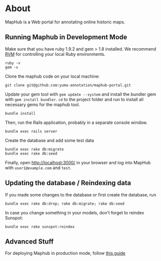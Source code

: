 # About

MapHub is a Web portal for annotating online historic maps.

## Running Maphub in Development Mode

Make sure that you have ruby 1.9.2 and gem > 1.8 installed. We recommend [RVM](http://beginrescueend.com/) for controlling your local Ruby environments.

    ruby -v
    gem -v

Clone the maphub code on your local machine:

    git clone git@github.com:yuma-annotation/maphub-portal.git

Update your gem tool with `gem update --system` and install the bundler gem with `gem install bundler`. `cd` to the project folder and run to install all necessary gems for the maphub tool.
    
    bundle install
    
Then, run the Rails application, probably in a separate console window.

    bundle exec rails server
    
Create the database and add some test data

    bundle exec rake db:migrate
    bundle exec rake db:seed

Finally, open <http://localhost:3000/> in your browser and log into MapHub with `user1@example.com` and `test`. 


## Updating the database / Reindexing data

If you made some changes to the database or first create the database, run

    bundle exec rake db:drop; rake db:migrate; rake db:seed
    
In case you change something in your models, don't forget to reindex Sunspot:

    bundle exec rake sunspot:reindex
    

## Advanced Stuff

For deploying Maphub in production mode, follow [this guide](https://github.com/maphub/maphub-portal/wiki/Deploy-Maphub-in-production-mode)